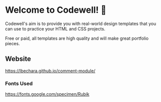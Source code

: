 # Welcome to Codewell! 👋

Codewell's aim is to provide you with real-world design templates that you can use to practice your HTML and CSS projects.

Free or paid, all templates are high quality and will make great portfolio pieces.

## Website

https://lbechara.github.io/comment-module/

### Fonts Used

https://fonts.google.com/specimen/Rubik
